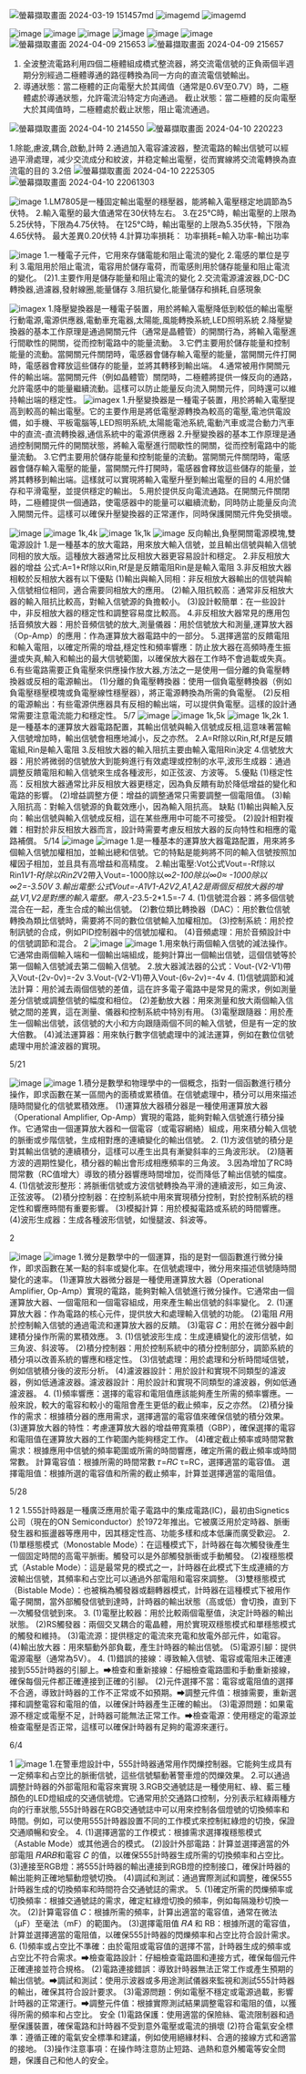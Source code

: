 ![螢幕擷取畫面 2024-03-19 151457](https://github.com/gift41/EC2024-work/assets/162283603/8c963884-66d0-486c-891b-d6c61ed0e645)md
![image](https://github.com/gift41/EC2024-work/assets/162283603/8090b049-be97-464c-9101-6fab8c03d8ba)md
![image](https://github.com/gift41/EC2024-work/assets/162283603/01e9fd4f-6e5f-4c5a-9169-5dd93cfb42bc)md

![image](https://github.com/gift41/EC2024-work/assets/162283603/612c2698-57c7-40df-84e9-6386ae3ca774)
![image](https://github.com/gift41/EC2024-work/assets/162283603/062bbdc8-0fbc-41ed-8b05-0d07a0598ef9)
![image](https://github.com/gift41/EC2024-work/assets/162283603/2c97c68d-62d1-474e-a7ee-d18073f2053c)
![image](https://github.com/gift41/EC2024-work/assets/162283603/be36c787-f086-4cd7-9f29-11284fb6af1b)
![image](https://github.com/gift41/EC2024-work/assets/162283603/3c528e29-1a37-4bce-91fe-a8b3174e1c3a)
![image](https://github.com/gift41/EC2024-work/assets/162283603/dc2669dd-a1ca-4ea2-ace8-45ca52020c0d)
![螢幕擷取畫面 2024-04-09 215653](https://github.com/gift41/EC2024-work/assets/162283603/5178f47b-acf6-4815-b942-dc3128a0bb77)
![螢幕擷取畫面 2024-04-09 215657](https://github.com/gift41/EC2024-work/assets/162283603/c1c4cf24-0f3f-4571-b7a0-71f7c5577c2b)

1. 全波整流電路利用四個二極體組成橋式整流器，將交流電信號的正負兩個半週期分別經過二極體導通的路徑轉換為同一方向的直流電信號輸出。 
2. 導通狀態：當二極體的正向電壓大於其阈值（通常是0.6V至0.7V）時，二極體處於導通狀態，允許電流沿特定方向通過。 
   截止狀態：當二極體的反向電壓大於其阈值時，二極體處於截止狀態，阻止電流通過。 

![螢幕擷取畫面 2024-04-10 214550](https://github.com/gift41/EC2024-work/assets/162283603/b9d32826-2747-47bb-ac70-231fcafe08d3)
![螢幕擷取畫面 2024-04-10 220223](https://github.com/gift41/EC2024-work/assets/162283603/6099f8df-0c0c-4235-b54e-b184aaa01483)

1.除能,慮波,耦合,啟動,計時 
2.通過加入電容濾波器，整流電路的輸出信號可以經過平滑處理，减少交流成分和紋波，并稳定輸出電壓，從而實線將交流電轉换為直流電的目的 
3.2倍 
![螢幕擷取畫面 2024-04-10 2225305](https://github.com/gift41/EC2024-work/assets/162283603/8c349700-7d4f-452b-9fff-cc3101e711b8)
![螢幕擷取畫面 2024-04-10 22061303](https://github.com/gift41/EC2024-work/assets/162283603/1c0ed7f8-84d9-4e62-bae9-fa673c9ae931)

![image](https://github.com/gift41/EC2024-work/assets/162283603/89aae8bd-5b3e-41db-8510-f4d1185e6948)
1.LM7805是一種固定輸出電壓的穩壓器，能將輸入電壓穩定地調節為5伏特。
2.輸入電壓的最大值通常在30伏特左右。
3.在25°C時，輸出電壓的上限為5.25伏特，下限為4.75伏特。
 在125°C時，輸出電壓的上限為5.35伏特，下限為4.65伏特。
 最大差異0.20伏特
 4.計算功率損耗：
功率損耗=輸入功率-輸出功率

![image](https://github.com/gift41/EC2024-work/assets/162283603/55871ac6-31e1-435d-8586-e7bc846184cd)
1.一種電子元件，它用來存儲電能和阻止電流的變化
2.電感的單位是亨利
3.電阻用於阻止電流，電容用於儲存電荷，而電感則用於儲存能量和阻止電流的變化。
(2)1.主要作用是儲存能量和阻止電流的變化
2.交流電源濾波器,DC-DC轉換器,過濾器,發射線圈,能量儲存
3.阻抗變化,能量儲存和損耗,自感現象

![image](https://github.com/gift41/EC2024-work/assets/162283603/c37618ee-233c-4df9-869d-f4f3188c4c4e)x
1.降壓變換器是一種電子裝置，用於將輸入電壓降低到較低的輸出電壓  行動電源,電源供應器,電動車充電器,太陽能,風能轉換系統,LED照明系統
2.降壓變換器的基本工作原理是通過開關元件（通常是晶體管）的開關行為，將輸入電壓進行間歇性的開關，從而控制電路中的能量流動。
3.它們主要用於儲存能量和控制能量的流動。當開關元件關閉時，電感器會儲存輸入電壓的能量，當開關元件打開時，電感器會釋放這些儲存的能量，並將其轉移到輸出端。
4.通常被用作開關元件的輸出端。當開關元件（例如晶體管）關閉時，二極體將提供一條反向的通路，允許電感中的能量繼續流動。這樣可以防止能量反向流入開關元件，同時還可以維持輸出端的穩定性。
![image](https://github.com/gift41/EC2024-work/assets/162283603/6a141491-21e2-4ca5-a090-af72c1fedf18)x
1.升壓變換器是一種電子裝置，用於將輸入電壓提高到較高的輸出電壓。它的主要作用是將低電壓源轉換為較高的電壓,電池供電設備，如手機、平板電腦等,LED照明系統,太陽能電池系統,電動汽車或混合動力汽車中的直流-直流轉換器,通信系統中的電源供應器
2.升壓變換器的基本工作原理是通過控制開關元件的開關狀態，將輸入電壓進行間歇性的開關，從而控制電路中的能量流動。
3.它們主要用於儲存能量和控制能量的流動。當開關元件關閉時，電感器會儲存輸入電壓的能量，當開關元件打開時，電感器會釋放這些儲存的能量，並將其轉移到輸出端。這樣就可以實現將輸入電壓升壓到輸出電壓的目的
4.用於儲存和平滑電壓，並提供穩定的輸出。
5.用於提供反向電流通路。在開關元件關閉時，二極體提供一個通路，使電感器中的能量可以繼續流動，同時防止能量反向流入開關元件。這樣可以確保升壓變換器的正常運作，同時保護開關元件免受損壞。

![image](https://github.com/gift41/EC2024-work/assets/162283603/b5049137-5406-47c2-a565-114c5a9ed97e)
![image](https://github.com/gift41/EC2024-work/assets/162283603/bd8556d8-c0a7-4c4d-8f9b-79599740e105)
1k,4k
![image](https://github.com/gift41/EC2024-work/assets/162283603/6f4cc6f6-e37a-4ffc-a560-85fa3c373d3f)
1k,1k
![image](https://github.com/gift41/EC2024-work/assets/162283603/5a874475-65ff-449d-86c7-a26bfbe5b99c)
反向輸出,負壓開關電源模塊,雙電源設計
1.是一種基本的放大電路，用來放大輸入信號，並且輸出信號與輸入信號同相的放大版。這種放大器通常比反相放大器更容易設計和穩定。
2.非反相放大器的增益 公式:A=1+Rf除以Rin,Rf是是反饋電阻Rin是是輸入電阻
3.非反相放大器相較於反相放大器有以下優點
(1)輸出與輸入同相：非反相放大器輸出的信號與輸入信號相位相同，適合需要同相放大的應用。
(2)輸入阻抗較高：通常非反相放大器的輸入阻抗比較高，對輸入信號源的負擔較小。
(3)設計較簡單：在一些設計中，非反相放大器的穩定性和調整容易度比較高。
4.非反相放大器常見的應用包括音頻放大器：用於音頻信號的放大,測量儀器：用於信號放大和測量,運算放大器（Op-Amp）的應用：作為運算放大器電路中的一部分。
5.選擇適當的反饋電阻和輸入電阻，以確定所需的增益,穩定性和頻率響應：防止放大器在高頻時產生振盪或失真,輸入和輸出的最大信號範圍，以確保放大器在工作時不會過載或失真。
6.有些電路需要正負電壓來供應操作放大器,方法之一是使用一個分離的負電壓轉換器或反相的電源輸出。
(1)分離的負電壓轉換器：使用一個負電壓轉換器（例如負電壓穩壓模塊或負電壓線性穩壓器），將正電源轉換為所需的負電壓。
(2)反相的電源輸出：有些電源供應器具有反相的輸出端，可以提供負電壓。這樣的設計通常需要注意電流能力和穩定性。
5/7
![image](https://github.com/gift41/EC2024-work/assets/162283603/4030c652-b47b-46d3-95fd-3fb11f905de3)
![image](https://github.com/gift41/EC2024-work/assets/162283603/ce4e49dc-39c9-467e-9da0-47b012089842)
1k,5k
![image](https://github.com/gift41/EC2024-work/assets/162283603/85591265-3ff7-4f4f-8843-60db8ed183ba)
1k,2k
1.是一種基本的運算放大器電路配置，其輸出信號與輸入信號成反相,這意味著當輸入信號增加時，輸出信號會相應地減小，反之亦然。
2.A=Rf除以Rin,Rf,Rf是反饋電組,Rin是輸入電阻
3.反相放大器的輸入阻抗主要由輸入電阻Rin決定
4.信號放大器：用於將微弱的信號放大到能夠進行有效處理或控制的水平,波形生成器：通過調整反饋電阻和輸入信號來生成各種波形，如正弦波、方波等。
5.優點
(1)穩定性高：反相放大器通常比非反相放大器更穩定，因為負反饋有助於降低增益的變化和電路的影響。
(2)增益調整方便：增益的調整通常只需要調整一個電阻值。
(3)輸入阻抗高：對輸入信號源的負載效應小，因為輸入阻抗高。
缺點
(1)輸出與輸入反向：輸出信號與輸入信號成反相，這在某些應用中可能不可接受。
(2)設計相對複雜：相對於非反相放大器而言，設計時需要考慮反相放大器的反向特性和相應的電路補償。
5/14
![image](https://github.com/gift41/EC2024-work/assets/162283603/6e477fb0-5b80-4e30-9444-d7ff9e85ccda)
![image](https://github.com/gift41/EC2024-work/assets/162283603/043512cd-f51f-4c25-9ff4-1beadf972487)
1.是一種基本的運算放大器電路配置，用來將多個輸入信號加權相加，並輸出總和信號。它的特點是能夠將不同的輸入信號按照加權因子相加，並且具有高增益和高精度。
2.輸出電壓:Vot公式Vout=-Rf除以Rin1*V1-Rf除以Rin2*V2帶入Vout=-1000除以∞*2-100除以∞*0≈ -1000除以∞*2=-3.50V
3.輸出電壓:公式Vout=-A1*V1-A2*V2,A1,A2是兩個反相放大器的增益,V1,V2是對應的輸入電壓。帶入-2*3.5-2*1.5=-7
4.
(1)信號混合器：將多個信號混合在一起，產生合成的輸出信號。
(2)數位類比轉換器（DAC）：用於數位信號轉換為類比信號時，需要將不同的數位信號輸入加權相加。
(3)控制系統：用於控制訊號的合成，例如PID控制器中的信號加權和。
(4)音頻處理：用於音頻設計中的信號調節和混合。
2
![image](https://github.com/gift41/EC2024-work/assets/162283603/90991fa4-c39b-472e-a702-01fb5996dae6)
![image](https://github.com/gift41/EC2024-work/assets/162283603/ff168900-4377-46b4-9213-47f5fb281d51)
1.用來執行兩個輸入信號的減法操作。它通常由兩個輸入端和一個輸出端組成，能夠計算出一個輸出信號，這個信號等於第一個輸入信號減去第二個輸入信號。
2.放大器減法器的公式：Vout-(V2-V1)帶入Vout-(2v-0v)=-2v
3.Vout-(V2-V1)帶入Vout-(6v-2v)=-4v
4.
(1)信號調節和減法計算：用於減去兩個信號的差值，這在許多電子電路中是常見的需求，例如測量差分信號或調整信號的幅度和相位。
(2)差動放大器：用來測量和放大兩個輸入信號之間的差異，這在測量、儀器和控制系統中特別有用。
(3)電壓跟隨器：用於產生一個輸出信號，該信號的大小和方向跟隨兩個不同的輸入信號，但是有一定的放大倍數。
(4)減法運算器：用來執行數字信號處理中的減法運算，例如在數位信號處理中用於濾波器的實現。

5/21

![image](https://github.com/gift41/EC2024-work/assets/162283603/d1b11912-a579-495c-89b2-671b3d4f6f15)
![image](https://github.com/gift41/EC2024-work/assets/162283603/928d3ab0-e440-4d03-9fc5-9e0ad4123063)
1.積分是數學和物理學中的一個概念，指對一個函數進行積分操作，即求函數在某一區間內的面積或累積值。在信號處理中，積分可以用來描述隨時間變化的信號累積效應。
(1)運算放大器積分器是一種使用運算放大器（Operational Amplifier, Op-Amp）實現的電路，能夠對輸入信號進行積分操作。它通常由一個運算放大器和一個電容（或電容網絡）組成，用來積分輸入信號的脈衝或步階信號，生成相對應的連續變化的輸出信號。
2.
(1)方波信號的積分是對其輸出信號的連續積分，這樣可以產生出具有漸變斜率的三角波形狀。
(2)隨著方波的週期性變化，積分器的輸出會形成相應頻率的三角波。
3.因為增加了RC時間常數（RC值增大）導致的積分器響應時間增加，從而降低了輸出信號的幅度。
4.
(1)信號波形整形：將脈衝信號或方波信號轉換為平滑的連續波形，如三角波、正弦波等。
(2)積分控制器：在控制系統中用來實現積分控制，對於控制系統的穩定性和響應時間有重要影響。
(3)模擬計算：用於模擬電路或系統的時間響應。
(4)波形生成器：生成各種波形信號，如慢腿波、斜波等。

2

![image](https://github.com/gift41/EC2024-work/assets/162283603/7985fc1a-91fd-41a0-993b-0f1dde95e40d)
![image](https://github.com/gift41/EC2024-work/assets/162283603/37540c8e-0166-4361-b47b-62c214fbecb2)
1.微分是數學中的一個運算，指的是對一個函數進行微分操作，即求函數在某一點的斜率或變化率。在信號處理中，微分用來描述信號隨時間變化的速率。
(1)運算放大器微分器是一種使用運算放大器（Operational Amplifier, Op-Amp）實現的電路，能夠對輸入信號進行微分操作。它通常由一個運算放大器、一個電阻和一個電容組成，用來產生輸出信號的斜率變化。
2.
(1)運算放大器：作為電路的核心元件，提供放大和處理輸入信號的功能。
(2)電阻 𝑅用於控制輸入信號的通過電流和運算放大器的反饋。
(3)電容 𝐶：用於在微分器中創建積分操作所需的累積效應。
3.
(1)信號波形生成：生成連續變化的波形信號，如三角波、斜波等。
(2)積分控制器：用於控制系統中的積分控制部分，調節系統的積分項以改善系統的響應和穩定性。
(3)信號處理：用於處理和分析時間域信號，例如信號積分後的波形分析。
(4)濾波器設計：用於設計和實現不同類型的濾波器，例如低通濾波器。濾波器設計：用於設計和實現不同類型的濾波器，例如低通濾波器。
4.
(1)頻率響應：選擇的電容和電阻值應該能夠產生所需的頻率響應。一般來說，較大的電容和較小的電阻會產生更低的截止頻率，反之亦然。
(2)積分操作的需求：根據積分器的應用需求，選擇適當的電容值來確保信號的積分效果。
(3)運算放大器的特性：考慮運算放大器的增益帶寬乘積（GBP），確保選擇的電容和電阻值在運算放大器的工作範圍內能夠穩定工作。
(4)確定截止頻率或時間常數需求：根據應用中信號的頻率範圍或所需的時間響應，確定所需的截止頻率或時間常數。
計算電容值：根據所需的時間常數 𝜏=𝑅𝐶 
τ=RC，選擇適當的電容值。
選擇電阻值：根據所選的電容值和所需的截止頻率，計算並選擇適當的電阻值。

5/28

1
2
1.555計時器是一種廣泛應用於電子電路中的集成電路(IC)，最初由Signetics公司（現在的ON Semiconductor）於1972年推出。它被廣泛用於定時器、脈衝發生器和振盪器等應用中，因其穩定性高、功能多樣和成本低廉而廣受歡迎。
2.
(1)單穩態模式（Monostable Mode）：在這種模式下，計時器在每次觸發後產生一個固定時間的高電平脈衝。觸發可以是外部觸發脈衝或手動觸發。
(2)複穩態模式（Astable Mode）：這是最常見的模式之一，計時器在此模式下生成連續的方波輸出信號，其頻率和占空比可以通過外部電阻和電容來調整。
(3)雙穩態模式（Bistable Mode）：也被稱為觸發器或翻轉器模式，計時器在這種模式下被用作電子開關，當外部觸發信號到達時，計時器的輸出狀態（高或低）會切換，直到下一次觸發信號到來。
3.
(1)電壓比較器：用於比較兩個電壓值，決定計時器的輸出狀態。
(2)RS觸發器：兩個交叉耦合的電晶體，用於實現双穩態模式和單穩態模式的觸發和維持。
(3)電流源：提供穩定的電流來充電和放電外部元件，如電容。
(4)輸出放大器：用來驅動外部負載，產生計時器的輸出信號。
(5)電源引腳：提供電源電壓（通常為5V）。
4.
(1)錯誤的接線：導致輸入信號、電容或電阻未正確連接到555計時器的引腳上。⮕檢查和重新接線：仔細檢查電路圖和手動重新接線，確保每個元件都正確連接到正確的引腳。
(2)元件選擇不當：電容或電阻值的選擇不合適，導致計時器的工作不正常或不如預期。⮕調整元件值：根據需要，重新選擇和調整電容和電阻的值，以確保計時器產生正確的輸出。
(3)電源問題：如果電源不穩定或電壓不足，計時器可能無法正常工作。⮕檢查電源：使用穩定的電源並檢查電壓是否正常，這樣可以確保計時器有足夠的電源來運行。

6/4


1
![image](https://github.com/gift41/EC2024-work/assets/162283603/c7a9e2eb-1312-4472-a7b3-52244e5f9d63)
1.在警車燈設計中，555計時器通常用作閃爍控制器。它能夠生成具有一定頻率和占空比的脈衝信號，這些信號驅動著警車燈的閃爍效果。
2.可以通過調整計時器的外部電阻和電容來實現
3.RGB交通號誌是一種使用紅、綠、藍三種顏色的LED燈組成的交通信號燈。它通常用於交通路口控制，分別表示紅綠兩種方向的行車狀態,555計時器在RGB交通號誌中可以用來控制各個燈號的切換頻率和時間。例如，可以使用555計時器設置不同的工作模式來控制紅綠燈的切換，保證交通順暢和安全。
4.
(1)選擇適當的工作模式：根據需求選擇複穩態模式（Astable Mode）或其他適合的模式。
(2)設計外部電路：計算並選擇適當的外部電阻 𝑅𝐴R𝐵和電容 𝐶 的值，以確保555計時器生成所需的切換頻率和占空比。
(3)連接至RGB燈：將555計時器的輸出連接到RGB燈的控制接口，確保計時器的輸出能夠正確地驅動燈號切換。
(4)調試和測試：通過實際測試和調整，確保555計時器生成的切換頻率和時間符合交通號誌的需求。
5.
(1)確定所需的閃爍頻率或切換頻率：根據交通號誌的需求，確定紅綠燈切換的頻率，例如每隔幾秒切換一次。
(2)計算電容值 𝐶：根據所需的頻率，計算出適當的電容值，通常在微法（μF）至毫法（mF）的範圍內。
(3)選擇電阻值 𝑅𝐴 和 RB：根據所選的電容值，計算並選擇適當的電阻值，以確保555計時器的閃爍頻率和占空比符合設計需求。
6.
(1)頻率或占空比不準確：由於電阻或電容值的選擇不當，計時器生成的頻率或占空比不符合需求。⮕檢查電路設計：仔細檢查電路圖和連接方式，確保每個元件正確連接並符合規格。
(2)電路連接錯誤：導致計時器無法正常工作或產生預期的輸出信號。⮕調試和測試：使用示波器或多用途測試儀器來監視和測試555計時器的輸出，確保其符合設計要求。
(3)電源問題：例如電壓不穩定或電源過載，影響計時器的正常運行。⮕調整元件值：根據實際測試結果調整電容和電阻的值，以獲得所需的頻率和占空比。
安全
(1)電路保護：使用適當的保險絲、電流限制器和過壓保護裝置，確保電路和計時器不受到意外電壓或電流的損壞
(2)符合電氣安全標準：遵循正確的電氣安全標準和建議，例如使用絕緣材料、合適的接線方式和適當的接地。
(3)操作注意事項：在操作時注意防止短路、過熱和意外觸電等安全問題，保護自己和他人的安全。
